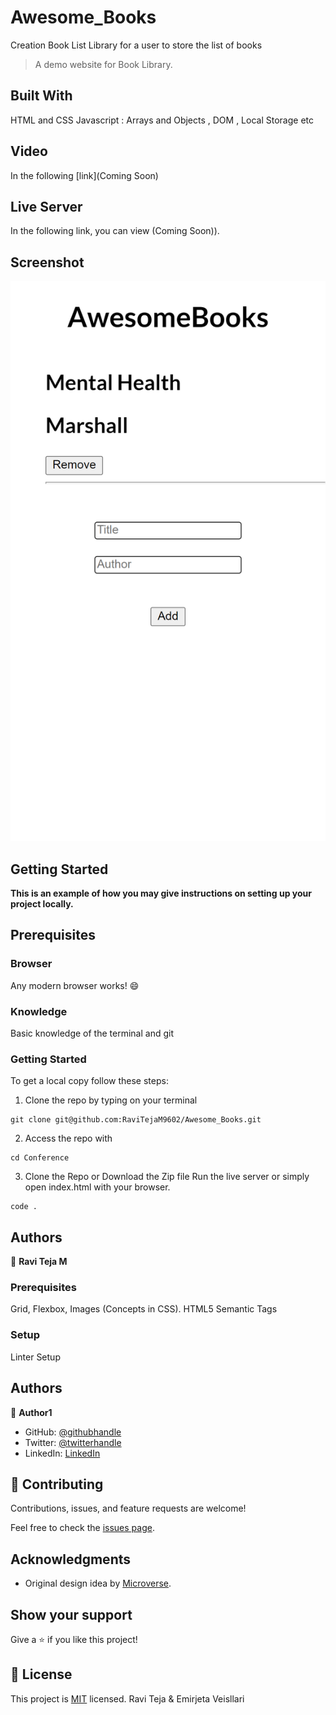 # Awesome_Books
Creation Book List Library for a user to store the list of books 

> A demo website for Book Library.

## Built With

HTML and CSS
Javascript : Arrays and Objects , DOM , Local Storage etc 

## Video

In the following [link](Coming Soon)


## Live Server

In the following link, you can view (Coming Soon)).

## Screenshot

![Book_Store_App](./Images/Book_App.png)


## Getting Started

**This is an example of how you may give instructions on setting up your project locally.**
## Prerequisites

### Browser

Any modern browser works! :smile:


### Knowledge

Basic knowledge of the terminal and git


### Getting Started

To get a local copy follow these steps:

1. Clone the repo by typing on your terminal

```
git clone git@github.com:RaviTejaM9602/Awesome_Books.git
```

2. Access the repo with

```
cd Conference
```

3. Clone the Repo or Download the Zip file
Run the live server or simply open index.html with your browser.

```
code .
```


## Authors

👤 **Ravi Teja M**

### Prerequisites
Grid, Flexbox, Images (Concepts in CSS).
HTML5 Semantic Tags

### Setup
Linter Setup

## Authors

👤 **Author1**

- GitHub: [@githubhandle](https://github.com/RaviTejaM9602/Awesome_Books)
- Twitter: [@twitterhandle](https://twitter.com/RaviTejaMekala1)
- LinkedIn: [LinkedIn](https://www.linkedin.com/in/ravi-teja-8499a31b9/)

## 🤝 Contributing

Contributions, issues, and feature requests are welcome!

Feel free to check the [issues page](../../issues/).

## Acknowledgments

- Original design idea by [Microverse](https://github.com/microverseinc/curriculum-javascript/blob/main/books/sneak_peek_v1_1.md).

## Show your support

Give a ⭐️ if you like this project!

## 📝 License

This project is [MIT](./MIT.md) licensed.
Ravi Teja & Emirjeta Veisllari 
